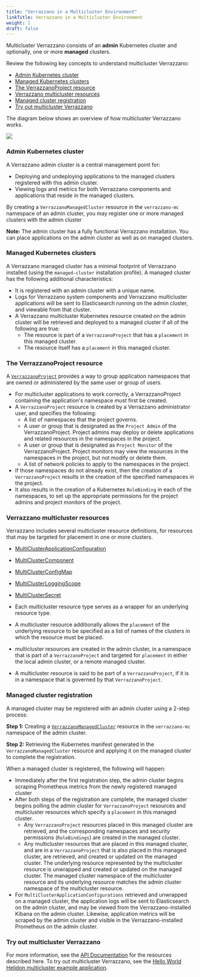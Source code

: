```yaml
---
title: "Verrazzano in a Multicluster Environment"
linkTitle: Verrazzano in a Multicluster Environment
weight: 1
draft: false
---
```


Multicluster Verrazzano consists of an **admin** Kubernetes cluster and optionally, one or more **managed** clusters.

Review the following key concepts to understand multicluster Verrazzano:
- [Admin Kubernetes cluster](#admin-kubernetes-cluster)
- [Managed Kubernetes clusters](#managed-kubernetes-clusters)
- [The VerrazzanoProject resource](#the-verrazzanoproject-resource)
- [Verrazzano multicluster resources](#verrazzano-multicluster-resources)
- [Managed cluster registration](#managed-cluster-registration)
- [Try out multicluster Verrazzano](#try-out-multicluster-verrazzano)

The diagram below shows an overview of how multicluster Verrazzano works.


![](../../images/VerrazzanoMultiCluster.png)

### Admin Kubernetes cluster
A Verrazzano admin cluster is a central management point for:
- Deploying and undeploying applications to the managed clusters registered with this admin cluster.
- Viewing logs and metrics for both Verrazzano components and applications that reside in the managed clusters.

By creating a `VerrazzanoManagedCluster` resource in the `verrazzano-mc` namespace of an admin cluster, you may
register one or more managed clusters with the admin cluster

**Note:** The admin cluster has a fully functional Verrazzano installation. You can place applications on the admin
cluster as well as on managed clusters.

### Managed Kubernetes clusters
A Verrazzano managed cluster has a minimal footprint of Verrazzano installed (using the `managed-cluster`
installation profile). A managed cluster has the following additional characteristics:
- It is registered with an admin cluster with a unique name.
- Logs for Verrazzano system components and Verrazzano multicluster applications will be sent to
  Elasticsearch running on the admin cluster, and viewable from that cluster.
- A Verrazzano multicluster Kubernetes resource created on the admin cluster will be retrieved and deployed to a
  managed cluster if all of the following are true:
  - The resource is part of a `VerrazzanoProject` that has a `placement` in this managed cluster. 
  - The resource itself has a `placement` in this managed cluster.

### The VerrazzanoProject resource
A [`VerrazzanoProject`](../../reference/api/multicluster/verrazzanoproject "api docs") provides a way to group application namespaces that are owned or administered by the
same user or group of users. 
- For multicluster applications to work correctly, a VerrazzanoProject containing the application's namespace _must_
  first be created.
- A `VerrazzanoProject` resource is created by a Verrazzano administrator user, and specifies the following:
  - A list of namespaces that the project governs.
  - A user or group that is designated as the `Project Admin` of the VerrazzanoProject. Project admins may deploy
    or delete applications and related resources in the namespaces in the project.
  - A user or group that is designated as `Project Monitor` of the VerrazzanoProject. Project monitors may view 
    the resources in the namespaces in the project, but not modify or delete them.
  - A list of network policies to apply to the namespaces in the project.
- If those namespaces do not already exist, then the creation of a `VerrazzanoProject` results in the creation of the
  specified namespaces in the project.
- It also results in the creation of a Kubernetes `RoleBinding` in each of the namespaces, to set up the appropriate
  permissions for the project admins and project monitors of the project.
  
### Verrazzano multicluster resources
Verrazzano includes several multicluster resource definitions, for resources that may be targeted for placement in one
or more clusters.

- [MultiClusterApplicationConfiguration](../../reference/api/multicluster/multiclusterapplicationconfiguration "api docs")
- [MultiClusterComponent](../../reference/api/multicluster/multiclustercomponent "api docs")
- [MultiClusterConfigMap](../../reference/api/multicluster/multiclusterconfigmap "api docs")
- [MultiClusterLoggingScope](../../reference/api/multicluster/multiclusterloggingscope "api docs")
- [MultiClusterSecret](../../reference/api/multicluster/multiclustersecret "api docs")


- Each multicluster resource type serves as a wrapper for an underlying resource type.
- A multicluster resource additionally allows the `placement` of the underlying resource to be specified as a list of
  names of the clusters in which the resource must be placed.
- multicluster resources are created in the admin cluster, in a namespace that is part of a `VerrazzanoProject`
  and targeted for `placement` in either the local admin cluster, or a remote managed cluster.
- A multicluster resource is said to be part of a `VerrazzanoProject`, if it is in a namespace that is governed 
  by that `VerrazzanoProject`.

### Managed cluster registration
A managed cluster may be registered with an admin cluster using a 2-step process:

**Step 1:** Creating a [`VerrazzanoManagedCluster`](../../reference/api/multicluster/verrazzanomanagedcluster "api docs") resource in the `verrazzano-mc` namespace of the admin cluster.

**Step 2:** Retrieving the Kubernetes manifest generated in the `VerrazzanoManagedCluster` resource and applying it on 
   the managed cluster to complete the registration.
   
When a managed cluster is registered, the following will happen:

- Immediately after the first registration step, the admin cluster begins scraping Prometheus metrics from the newly
   registered managed cluster
- After both steps of the registration are complete, the managed cluster begins polling the admin cluster for
   `VerrazzanoProject` resources and multicluster resources which specify a `placement` in this managed cluster.
    -  Any `VerrazzanoProject` resources placed in this managed cluster are retrieved, and the corresponding namespaces 
   and security permissions (`RoleBindings`) are created in the managed cluster.
    - Any multicluster resources that are placed in this managed cluster, and are in a `VerrazzanoProject` that is 
       also placed in this managed cluster, are retrieved, and created or updated on the managed cluster. The 
       underlying resource represented by the multicluster resource is unwrapped and created or updated on the managed
       cluster. The managed cluster namespace of the multicluster resource and its underlying resource matches 
       the admin cluster namespace of the multicluster resource.
- For `MultiClusterApplicationConfigurations` retrieved and unwrapped on a managed cluster, the application logs will
   be sent to Elasticsearch on the admin cluster, and may be viewed from the Verrazzano-installed Kibana on the 
   admin cluster. Likewise, application metrics will be scraped by the admin cluster and visible in the 
   Verrazzano-installed Prometheus on the admin cluster.

### Try out multicluster Verrazzano
For more information, see the [API Documentation](../../reference/api/) for the resources described here.
To try out multicluster Verrazzano, see the [Hello World Helidon multicluster example application](https://github.com/verrazzano/verrazzano/tree/master/examples/multicluster/hello-helidon).